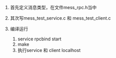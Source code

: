 1. 首先定义消息类型，在文件mess_rpc.h当中

2. 其次写mess_test_service.c 和 mess_test_client.c

3. 编译运行
	1. service rpcbind start
	2. make
	3. 执行service 和 client localhost
